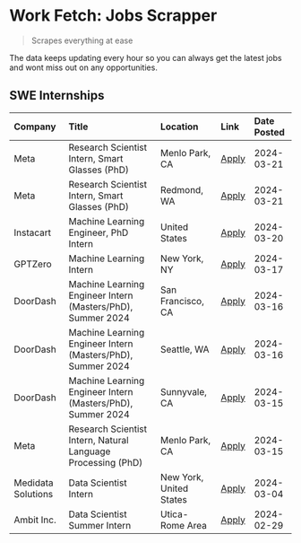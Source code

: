 # Work Fetch: Jobs Scrapper
> Scrapes everything at ease

The data keeps updating every hour so you can always get the latest jobs and wont miss out on any opportunities.

## SWE Internships
<!--START_SECTION:workfetch-->
| Company            | Title                                                        | Location                | Link                                                                                                                                                                                                                                                                       | Date Posted   |
|:-------------------|:-------------------------------------------------------------|:------------------------|:---------------------------------------------------------------------------------------------------------------------------------------------------------------------------------------------------------------------------------------------------------------------------|:--------------|
| Meta               | Research Scientist Intern, Smart Glasses (PhD)               | Menlo Park, CA          | [Apply](https://www.linkedin.com/jobs/view/research-scientist-intern-smart-glasses-phd-at-meta-3811308332?refId=%2FYC1ZRoOAGRYn7kk0hYBDA%3D%3D&trackingId=yQoeNImjx9PEPnGKC90glA%3D%3D&position=11&pageNum=0&trk=public_jobs_jserp-result_search-card)                     | 2024-03-21    |
| Meta               | Research Scientist Intern, Smart Glasses (PhD)               | Redmond, WA             | [Apply](https://www.linkedin.com/jobs/view/research-scientist-intern-smart-glasses-phd-at-meta-3811304794?refId=%2FYC1ZRoOAGRYn7kk0hYBDA%3D%3D&trackingId=KEbuTNWyLASSy6t1KoLlxg%3D%3D&position=14&pageNum=0&trk=public_jobs_jserp-result_search-card)                     | 2024-03-21    |
| Instacart          | Machine Learning Engineer, PhD Intern                        | United States           | [Apply](https://www.linkedin.com/jobs/view/machine-learning-engineer-phd-intern-at-instacart-3815634369?refId=%2FYC1ZRoOAGRYn7kk0hYBDA%3D%3D&trackingId=HUNK5I9TO%2B9eaxd6EET8XA%3D%3D&position=5&pageNum=0&trk=public_jobs_jserp-result_search-card)                      | 2024-03-20    |
| GPTZero            | Machine Learning Intern                                      | New York, NY            | [Apply](https://www.linkedin.com/jobs/view/machine-learning-intern-at-gptzero-3860723963?refId=%2FYC1ZRoOAGRYn7kk0hYBDA%3D%3D&trackingId=GCDc17qc2anBcHJZTsHyvA%3D%3D&position=12&pageNum=0&trk=public_jobs_jserp-result_search-card)                                      | 2024-03-17    |
| DoorDash           | Machine Learning Engineer Intern (Masters/PhD), Summer 2024  | San Francisco, CA       | [Apply](https://www.linkedin.com/jobs/view/machine-learning-engineer-intern-masters-phd-summer-2024-at-doordash-3736457737?refId=%2FYC1ZRoOAGRYn7kk0hYBDA%3D%3D&trackingId=yQA8bOSbfr%2Bhxwc%2FsTJpCg%3D%3D&position=3&pageNum=0&trk=public_jobs_jserp-result_search-card) | 2024-03-16    |
| DoorDash           | Machine Learning Engineer Intern (Masters/PhD), Summer 2024  | Seattle, WA             | [Apply](https://www.linkedin.com/jobs/view/machine-learning-engineer-intern-masters-phd-summer-2024-at-doordash-3736455966?refId=%2FYC1ZRoOAGRYn7kk0hYBDA%3D%3D&trackingId=HbsGj0EPDvo98PZ7HlPivQ%3D%3D&position=4&pageNum=0&trk=public_jobs_jserp-result_search-card)     | 2024-03-16    |
| DoorDash           | Machine Learning Engineer Intern (Masters/PhD), Summer 2024  | Sunnyvale, CA           | [Apply](https://www.linkedin.com/jobs/view/machine-learning-engineer-intern-masters-phd-summer-2024-at-doordash-3736454973?refId=%2FYC1ZRoOAGRYn7kk0hYBDA%3D%3D&trackingId=Esj0h39c5Y629FI%2F7YuonQ%3D%3D&position=2&pageNum=0&trk=public_jobs_jserp-result_search-card)   | 2024-03-15    |
| Meta               | Research Scientist Intern, Natural Language Processing (PhD) | Menlo Park, CA          | [Apply](https://www.linkedin.com/jobs/view/research-scientist-intern-natural-language-processing-phd-at-meta-3858718375?refId=%2FYC1ZRoOAGRYn7kk0hYBDA%3D%3D&trackingId=mMOlFd9BYJ368CkKIL8AZg%3D%3D&position=10&pageNum=0&trk=public_jobs_jserp-result_search-card)       | 2024-03-15    |
| Medidata Solutions | Data Scientist Intern                                        | New York, United States | [Apply](https://www.linkedin.com/jobs/view/data-scientist-intern-at-medidata-solutions-3810253704?refId=%2FYC1ZRoOAGRYn7kk0hYBDA%3D%3D&trackingId=6VlydfKOHP8SvFBznsP7QQ%3D%3D&position=13&pageNum=0&trk=public_jobs_jserp-result_search-card)                             | 2024-03-04    |
| Ambit Inc.         | Data Scientist Summer Intern                                 | Utica-Rome Area         | [Apply](https://www.linkedin.com/jobs/view/data-scientist-summer-intern-at-ambit-inc-3843121918?refId=%2FYC1ZRoOAGRYn7kk0hYBDA%3D%3D&trackingId=dSOTyPE5vXrPP4iRXreyYw%3D%3D&position=6&pageNum=0&trk=public_jobs_jserp-result_search-card)                                | 2024-02-29    |
<!--END_SECTION:workfetch-->
